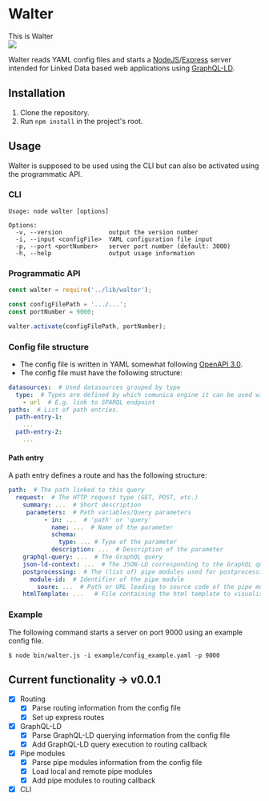 # Walter
This is Walter  
![](https://mattermost.ilabt.imec.be/files/gcsbmwrq4p86zmoismi6iz3brh/public?h=pTxrBbD5nCLDZtZIaXOv8dUGwLzqRu8gtLRZNLyD8U8)

Walter reads YAML config files and starts a [NodeJS](https://nodejs.org/en/)/[Express](https://expressjs.com/) server 
intended for Linked Data based web applications using [GraphQL-LD](https://comunica.github.io/Article-ISWC2018-Demo-GraphQlLD/).

## Installation
1. Clone the repository.
2. Run `npm install` in the project's root.

## Usage
Walter is supposed to be used using the CLI but can also be activated using the programmatic API.

### CLI
```
Usage: node walter [options]

Options:
  -v, --version             output the version number
  -i, --input <configFile>  YAML configuration file input
  -p, --port <portNumber>   server port number (default: 3000)
  -h, --help                output usage information
```
### Programmatic API
```js
const walter = require('../lib/walter');

const configFilePath = '.../...';
const portNumber = 9000;

walter.activate(configFilePath, portNumber);
```

### Config file structure
* The config file is written in YAML somewhat following [OpenAPI 3.0](https://swagger.io/docs/specification/basic-structure/).
* The config file must have the following structure:

```yaml
datasources:  # Used datasources grouped by type
  type:  # Types are defined by which comunica engine it can be used with
    - url  # E.g. link to SPARQL endpoint
paths:  # List of path entries.
  path-entry-1:
    ...
  path-entry-2:
    ...
```

#### Path entry 
A path entry defines a route and has the following structure:

```yaml
path:  # The path linked to this query
  request:  # The HTTP request type (GET, POST, etc.)
    summary: ...  # Short description
     parameters:  # Path variables/Query parameters
          - in: ...  # 'path' or 'query'
            name: ...  # Name of the parameter
            schema:
              type: ... # Type of the parameter
            description: ...  # Description of the parameter
    graphql-query: ...  # The GraphQL query
    json-ld-context: ...  # The JSON-LD corresponding to the GraphQL query
    postprocessing:  # The (list of) pipe modules used for postprocessing
      module-id:  # Identifier of the pipe module
        soure: ...  # Path or URL leading to source code of the pipe module
    htmlTemplate: ...   # File containing the html template to visualise the data
```

### Example
The following command starts a server on port 9000 using an example config file.

`$ node bin/walter.js -i example/config_example.yaml -p 9000`

## Current functionality &rarr; v0.0.1
- [X]  Routing
    - [X]  Parse routing information from the config file
    - [X]  Set up express routes
- [X]  GraphQL-LD
    - [X]  Parse GraphQL-LD querying information from the config file
    - [X]  Add GraphQL-LD query execution to routing callback
- [X]  Pipe modules
    - [X]  Parse pipe modules information from the config file
    - [X]  Load local and remote pipe modules
    - [X]  Add pipe modules to routing callback
- [X]  CLI
